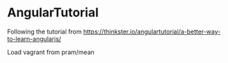AngularTutorial
===============

Following the tutorial from https://thinkster.io/angulartutorial/a-better-way-to-learn-angularjs/

Load vagrant from pram/mean
